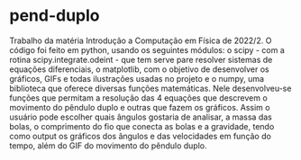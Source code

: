 # pend-duplo
Trabalho da matéria Introdução a Computação em Física de 2022/2. O código foi feito em python, usando os seguintes módulos: o scipy - com a rotina scipy.integrate.odeint - que tem serve pare resolver sistemas de equações diferenciais, o matplotlib, com o objetivo de desenvolver os gráficos, GIFs e todas ilustrações usadas no projeto e o numpy, uma biblioteca que oferece diversas funções matemáticas. Nele desenvolveu-se funções que permitam a resolução das 4 equações que descrevem o movimento do pêndulo duplo e outras que fazem os gráficos. Assim o usuário pode escolher quais ângulos gostaria de analisar, a massa das bolas, o comprimento do fio que conecta as bolas e a gravidade, tendo como output os gráficos dos ângulos e das velocidades em função do tempo, além do GIF do movimento do pêndulo duplo.

